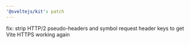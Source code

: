 ```yaml
---
'@sveltejs/kit': patch
---
```


fix: strip HTTP/2 pseudo-headers and symbol request header keys to get Vite HTTPS working again

